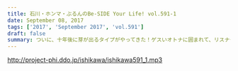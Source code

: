 ```yaml
---
title: 石川・ホンマ・ぶるんのBe-SIDE Your Life! vol.591-1
date: September 08, 2017
tags: ['2017', 'September 2017', 'vol.591']
draft: false
summary: ついに、十年後に芽が出るタイプがやってきた！ゲスいオトナに囲まれて、リスナーは無事なのか？MIURA
---
```


http://project-phi.ddo.jp/ishikawa/ishikawa591_1.mp3
